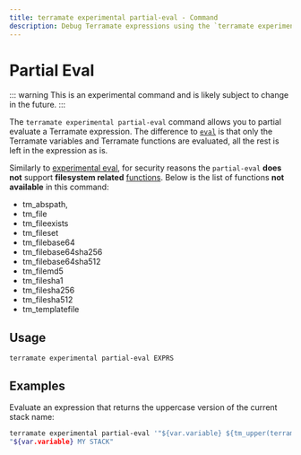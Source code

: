 ```yaml
---
title: terramate experimental partial-eval - Command
description: Debug Terramate expressions using the `terramate experimental partial-eval` command.
---
```


# Partial Eval

::: warning
This is an experimental command and is likely subject to change in the future.
:::

The `terramate experimental partial-eval` command allows you to partial evaluate a Terramate expression. The difference to [`eval`](./experimental-eval.md) is that only the Terramate variables and Terramate functions are evaluated, all
the rest is left in the expression as is.

Similarly to [experimental eval](./experimental-eval.md), for security reasons the `partial-eval` **does not**
support **filesystem related** [functions](../../code-generation/functions/index.md).
Below is the list of functions **not available** in this command:

- tm_abspath,
- tm_file
- tm_fileexists
- tm_fileset
- tm_filebase64
- tm_filebase64sha256
- tm_filebase64sha512
- tm_filemd5
- tm_filesha1
- tm_filesha256
- tm_filesha512
- tm_templatefile

## Usage

`terramate experimental partial-eval EXPRS`

## Examples

Evaluate an expression that returns the uppercase version of the current stack name:

```bash
terramate experimental partial-eval '"${var.variable} ${tm_upper(terramate.stack.name)}"'
"${var.variable} MY STACK"
```
